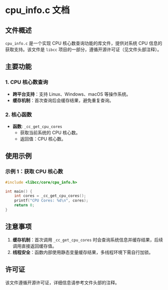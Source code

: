 # cpu_info.c 文档

## 文件概述
`cpu_info.c` 是一个实现 CPU 核心数查询功能的库文件，提供对系统 CPU 信息的获取支持。该文件是 `libcc` 项目的一部分，遵循开源许可证（见文件头部注释）。

## 主要功能

### 1. CPU 核心数查询
- **跨平台支持**：支持 Linux、Windows、macOS 等操作系统。
- **缓存机制**：首次查询后会缓存结果，避免重复查询。

### 2. 核心函数
- **函数**: `_cc_get_cpu_cores`
  - 获取当前系统的 CPU 核心数。
  - 返回值：CPU 核心数。

## 使用示例

### 示例 1：获取 CPU 核心数
```c
#include <libcc/core/cpu_info.h>

int main() {
    int cores = _cc_get_cpu_cores();
    printf("CPU Cores: %d\n", cores);
    return 0;
}
```

## 注意事项
1. **缓存机制**：首次调用 `_cc_get_cpu_cores` 时会查询系统信息并缓存结果，后续调用直接返回缓存值。
2. **线程安全**：函数内部使用静态变量缓存结果，多线程环境下需自行加锁。

## 许可证
该文件遵循开源许可证，详细信息请参考文件头部的注释。
